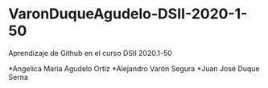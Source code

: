 # VaronDuqueAgudelo-DSII-2020-1-50

Aprendizaje de Github en el curso DSII 2020.1-50

*Angelica Maria Agudelo Ortiz
*Alejandro Varón Segura 
*Juan José Duque Serna  
